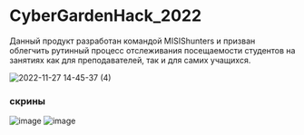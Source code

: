 # CyberGardenHack_2022
Данный продукт разработан командой MISIShunters и призван облегчить рутинный процесс отслеживания посещаемости студентов на занятиях как для преподавателей, так и для самих учащихся.

![2022-11-27 14-45-37 (4)](https://user-images.githubusercontent.com/92402616/204133984-f42391e7-5080-443a-a4e7-45e48b2a32d2.gif)

### скрины 

![image](https://user-images.githubusercontent.com/92402616/204133835-cb625531-af06-4d3b-b30c-f5dcbc032300.png)
![image](https://user-images.githubusercontent.com/92402616/204133860-9cc3101c-fea7-4724-910e-81538116f449.png)
